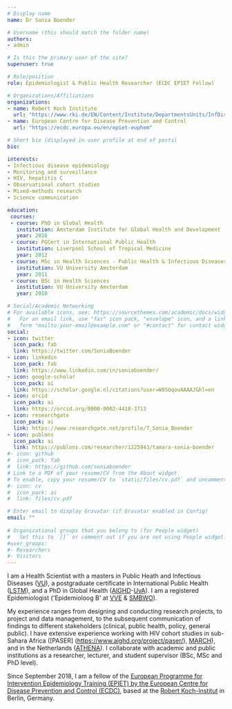 ```yaml
---
# Display name
name: Dr Sonia Boender

# Username (this should match the folder name)
authors:
- admin

# Is this the primary user of the site?
superuser: true

# Role/position
role: Epidemiologist & Public Health Researcher (ECDC EPIET Fellow) 

# Organizations/Affiliations
organizations:
- name: Robert Koch Institute
  url: "https://www.rki.de/EN/Content/Institute/DepartmentsUnits/InfDiseaseEpidem/Epidemiology_Training_Programme.html"
- name: European Centre for Disease Prevention and Control
  url: "https://ecdc.europa.eu/en/epiet-euphem"

# Short bio (displayed in user profile at end of posts)
bio: 

interests:
- Infectious disease epidemiology
- Monitoring and surveillance
- HIV, hepatitis C
- Observational cohort studies
- Mixed-methods research
- Science communication

education:
 courses:
 - course: PhD in Global Health
   institution: Amsterdam Institute for Global Health and Development - University of Amsterdam
   year: 2016
 - course: PGCert in International Public Health
   institution: Liverpool School of Tropical Medicine
   year: 2012
 - course: MSc in Health Sciences - Public Health & Infectious Diseases
   institution: VU University Amsterdam
   year: 2011
 - course: BSc in Health Sciences 
   institution: VU University Amsterdam
   year: 2010

# Social/Academic Networking
# For available icons, see: https://sourcethemes.com/academic/docs/widgets/#icons
#   For an email link, use "fas" icon pack, "envelope" icon, and a link in the
#   form "mailto:your-email@example.com" or "#contact" for contact widget.
social:
- icon: twitter
  icon_pack: fab
  link: https://twitter.com/SoniaBoender
- icon: linkedin
  icon_pack: fab
  link: https://www.linkedin.com/in/soniaboender/ 
- icon: google-scholar
  icon_pack: ai
  link: https://scholar.google.nl/citations?user=W85UqooAAAAJ&hl=en
- icon: orcid
  icon_pack: ai
  link: https://orcid.org/0000-0002-4418-3713
- icon: researchgate
  icon_pack: ai
  link: https://www.researchgate.net/profile/T_Sonia_Boender
- icon: publons
  icon_pack: ai
  link: https://publons.com/researcher/1225943/tamara-sonia-boender
#- icon: github
#  icon_pack: fab
#  link: https://github.com/soniaboender 
# Link to a PDF of your resume/CV from the About widget.
# To enable, copy your resume/CV to `static/files/cv.pdf` and uncomment the lines below.  
#- icon: cv
#  icon_pack: ai
#  link: files/cv.pdf

# Enter email to display Gravatar (if Gravatar enabled in Config)
email: ""
  
# Organizational groups that you belong to (for People widget)
#   Set this to `[]` or comment out if you are not using People widget.  
#user_groups:
#- Researchers
#- Visitors
---
```


I am a Health Scientist with a masters in Public Heath and Infectious Diseases ([VU](https://masters.vu.nl/en/programmes/health-sciences/index.aspx)), a postgraduate certificate in International Public Health ([LSTM](https://www.lstmed.ac.uk/study/courses/international-public-health)), and a PhD in Global Health ([AIGHD](https://www.aighd.org/)-[UvA](https://www.uva.nl/en)). I am a registered Epidemiologist ('Epidemioloog B' at [VVE](https://epidemiologie.nl/registration/registration-epidemiologist-a-or-b.html) & [SMBWO](https://smbwo.nl/erkenningen-per-richting/?rubriek=Epidemiologie)).

My experience ranges from designing and conducting research projects, to project and data management, to the subsequent communication of findings to different stakeholders (clinical, public health, policy, general public). 
I have extensive experience working with HIV cohort studies in sub-Sahara Africa ([PASER]  (https://www.aighd.org/project/paser/), [MARCH](https://www.aighd.org/project/march/)), and in the Netherlands ([ATHENA](https://www.hiv-monitoring.nl/en/who-we-are/athena-cohort)). I collaborate with academic and public institutions as a researcher, lecturer, and  student supervisor (BSc, MSc and PhD level).

Since September 2018, I am a fellow of the [European Programme for Intervention Epidemiology Training (EPIET) by the European Centre for Disease Prevention and Control (ECDC)]((https://ecdc.europa.eu/en/epiet-euphem)), based at the [Robert Koch-Institut](https://www.rki.de/EN/Content/Institute/DepartmentsUnits/InfDiseaseEpidem/Epidemiology_Training_Programme.html) in Berlin, Germany. 
